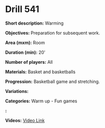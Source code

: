 # Drill 541

**Short description:**
Warming

**Objectives:**
Preparation for subsequent work.

**Area (mxm):**
Room

**Duration (min):**
20'

**Number of players:**
All

**Materials:**
Basket and basketballs

**Progression:**
Basketball game and stretching.

**Variations:**


**Categories:**
Warm up - Fun games

**:**


**Videos:**
[Video Link](https://www.youtube.com/embed/iWjqmKwE0Kc)

